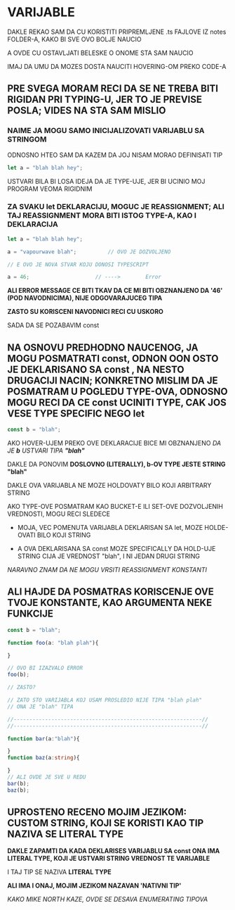 # VARIJABLE

DAKLE REKAO SAM DA CU KORISTITI PRIPREMLJENE .ts FAJLOVE IZ notes FOLDER-A, KAKO BI SVE OVO BOLJE NAUCIO

A OVDE CU OSTAVLJATI BELESKE O ONOME STA SAM NAUCIO

IMAJ DA UMU DA MOZES DOSTA NAUCITI HOVERING-OM PREKO CODE-A

## PRE SVEGA MORAM RECI DA SE NE TREBA BITI RIGIDAN PRI TYPING-U, JER TO JE PREVISE POSLA; VIDES NA STA SAM MISLIO

### NAIME JA MOGU SAMO INICIJALIZOVATI VARIJABLU SA STRINGOM

ODNOSNO HTEO SAM DA KAZEM DA JOJ NISAM MORAO DEFINISATI TIP

```typescript
let a = "blah blah hey";
```

USTVARI BILA BI LOSA IDEJA DA JE TYPE-UJE, JER BI UCINIO MOJ PROGRAM VEOMA RIGIDNIM

### ZA SVAKU let DEKLARACIJU, MOGUC JE REASSIGNMENT; ALI TAJ REASSIGNMENT MORA BITI ISTOG TYPE-A, KAO I DEKLARACIJA

```typescript
let a = "blah blah hey";

a = "vapourwave blah";          // OVO JE DOZVOLJENO

// E OVO JE NOVA STVAR KOJU DONOSI TYPESCRIPT

a = 46;                     // ---->        Error
```

**ALI ERROR MESSAGE CE BITI TKAV DA CE MI BITI OBZNANJENO DA '46' (POD NAVODNICIMA), NIJE ODGOVARAJUCEG TIPA**

**ZASTO SU KORISCENI NAVODNICI RECI CU USKORO**

SADA DA SE POZABAVIM const

## NA OSNOVU PREDHODNO NAUCENOG, JA MOGU POSMATRATI const, ODNON OON OSTO JE DEKLARISANO SA const , NA NESTO DRUGACIJI NACIN; KONKRETNO MISLIM DA JE POSMATRAM U POGLEDU TYPE-OVA, ODNOSNO MOGU RECI DA CE const UCINITI TYPE, CAK JOS VESE TYPE SPECIFIC NEGO let

```typescript
const b = "blah";
```

AKO HOVER-UJEM PREKO OVE DEKLARACIJE BICE MI OBZNANJENO *DA JE **b** USTVARI TIPA **"blah"***

DAKLE DA PONOVIM **DOSLOVNO (LITERALLY), b-OV TYPE JESTE STRING "blah"**

DAKLE OVA VARIJABLA NE MOZE HOLDOVATY BILO KOJI ARBITRARY STRING

AKO TYPE-OVE POSMATRAM KAO BUCKET-E ILI SET-OVE DOZVOLJENIH VREDNOSTI, MOGU RECI SLEDECE

- MOJA, VEC POMENUTA VARIJABLA DEKLARISAN SA let, MOZE HOLDE-OVATI BILO KOJI STRING

- A OVA DEKLARISANA SA const MOZE SPECIFICALLY DA HOLD-UJE STRING CIJA JE VREDNOST "blah", I NI JEDAN DRUGI STRING

*NARAVNO ZNAM DA NE MOGU VRSITI REASSIGNMENT KONSTANTI*

## ALI HAJDE DA POSMATRAS KORISCENJE OVE TVOJE KONSTANTE, KAO ARGUMENTA NEKE FUNKCIJE

```typescript
const b = "blah";

function foo(a: "blah plah"){

}

// OVO BI IZAZVALO ERROR
foo(b);

// ZASTO?

// ZATO STO VARIJABLA KOJ USAM PROSLEDIO NIJE TIPA "blah plah"
// ONA JE "blah" TIPA

//------------------------------------------------------------//
//------------------------------------------------------------//

function bar(a:"blah"){

}
function baz(a:string){

}
// ALI OVDE JE SVE U REDU
bar(b);
baz(b);


```

## UPROSTENO RECENO MOJIM JEZIKOM: CUSTOM STRING, KOJI SE KORISTI KAO TIP NAZIVA SE LITERAL TYPE

**DAKLE ZAPAMTI DA KADA DEKLARISES VARIJABLU SA const ONA IMA LITERAL TYPE, KOJI JE USTVARI STRING VREDNOST TE VARIJABLE**

I TAJ TIP SE NAZIVA **LITERAL TYPE**

**ALI IMA I ONAJ, MOJIM JEZIKOM NAZAVAN 'NATIVNI TIP'**

*KAKO MIKE NORTH KAZE, OVDE SE DESAVA ENUMERATING TIPOVA*
